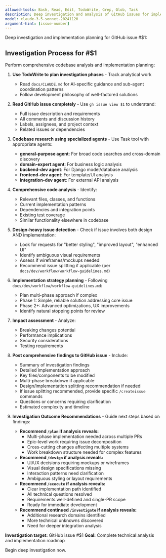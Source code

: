 ```yaml
---
allowed-tools: Bash, Read, Edit, TodoWrite, Grep, Glob, Task
description: Deep investigation and analysis of GitHub issues for implementation planning
model: claude-3-5-sonnet-20241120
argument-hint: [issue-number]
---
```


Deep investigation and implementation planning for GitHub issue #$1:

## Investigation Process for #$1

Perform comprehensive codebase analysis and implementation planning:

1. **Use TodoWrite to plan investigation phases** - Track analytical work
   - Read `docs/CLAUDE.md` for AI-specific guidance and sub-agent coordination patterns
   - Follow development philosophy of well-factored solutions

2. **Read GitHub issue completely** - Use `gh issue view $1` to understand:
   - Full issue description and requirements
   - All comments and discussion history
   - Labels, assignees, and project context
   - Related issues or dependencies

3. **Codebase research using specialized agents** - Use Task tool with appropriate agents:
   - **general-purpose agent**: For broad code searches and cross-domain discovery
   - **domain-expert agent**: For business logic analysis
   - **backend-dev agent**: For Django model/database analysis
   - **frontend-dev agent**: For template/UI analysis
   - **integration-dev agent**: For external API analysis

4. **Comprehensive code analysis** - Identify:
   - Relevant files, classes, and functions
   - Current implementation patterns
   - Dependencies and integration points
   - Existing test coverage
   - Similar functionality elsewhere in codebase

5. **Design-heavy issue detection** - Check if issue involves both design AND implementation:
   - Look for requests for "better styling", "improved layout", "enhanced UI"
   - Identify ambiguous visual requirements
   - Assess if wireframes/mockups needed
   - Recommend issue splitting if applicable (per `docs/dev/workflow/workflow-guidelines.md`)

6. **Implementation strategy planning** - Following `docs/dev/workflow/workflow-guidelines.md`:
   - Plan multi-phase approach if complex
   - Phase 1: Simple, reliable solution addressing core issue
   - Phase 2+: Advanced optimizations, UX improvements
   - Identify natural stopping points for review

7. **Impact assessment** - Analyze:
   - Breaking changes potential
   - Performance implications
   - Security considerations
   - Testing requirements

8. **Post comprehensive findings to GitHub issue** - Include:
   - Summary of investigation findings
   - Detailed implementation approach
   - Key files/components to be modified
   - Multi-phase breakdown if applicable
   - Design/implementation splitting recommendation if needed
   - If issue splitting recommended, provide specific `/createissue` commands
   - Questions or concerns requiring clarification
   - Estimated complexity and timeline

9. **Investigation Outcome Recommendations** - Guide next steps based on findings:
   - **Recommend `/plan` if analysis reveals:**
     - Multi-phase implementation needed across multiple PRs
     - Epic-level work requiring issue decomposition
     - Cross-cutting changes affecting multiple systems
     - Work breakdown structure needed for complex features
   - **Recommend `/design` if analysis reveals:**
     - UI/UX decisions requiring mockups or wireframes
     - Visual design specifications missing
     - Interaction patterns need clarification
     - Ambiguous styling or layout requirements
   - **Recommend `/execute` if analysis reveals:**
     - Clear implementation path identified
     - All technical questions resolved
     - Requirements well-defined and single-PR scope
     - Ready for immediate development
   - **Recommend continued `/investigate` if analysis reveals:**
     - Additional research domains identified
     - More technical unknowns discovered
     - Need for deeper integration analysis

**Investigation target:** GitHub issue #$1
**Goal:** Complete technical analysis and implementation roadmap

Begin deep investigation now.